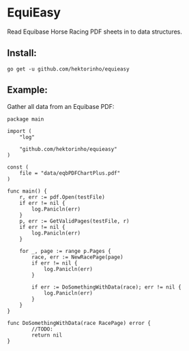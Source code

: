 # EquiEasy
Read Equibase Horse Racing PDF sheets in to data structures.

## Install:
`go get -u github.com/hektorinho/equieasy`

## Example:
Gather all data from an Equibase PDF:
```golang
package main

import (
    "log"

    "github.com/hektorinho/equieasy"
)

const (
	file = "data/eqbPDFChartPlus.pdf"
)

func main() {
	r, err := pdf.Open(testFile)
	if err != nil {
		log.Panicln(err)
	}
	p, err := GetValidPages(testFile, r)
	if err != nil {
		log.Panicln(err)
	}

	for _, page := range p.Pages {
		race, err := NewRacePage(page)
		if err != nil {
		    log.Panicln(err)
		}

		if err := DoSomethingWithData(race); err != nil {
			log.Panicln(err)
		}
	}
}

func DoSomethingWithData(race RacePage) error {
        //TODO:
        return nil
}
